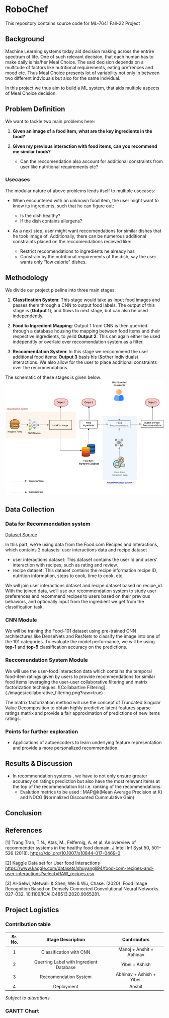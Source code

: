 # RoboChef
This repository contains source code for ML-7641 Fall-22 Project


## Background
Machine Learning systems today aid decision making across the entrire spectrum of life. One of such relevant decision, that each human has to make daily is his/her Meal Choice. The said decision depends on a multitude of factors like nutritional requirements, eating prefrences and mood etc. Thus Meal Choice presents lot of variability not only in between two different indviduals but also for the same indvidual.

In this project we thus aim to build a ML system, that aids multiple aspects of Meal Choice decision.

## Problem Definition
We want to tackle two main problems here:

1. **Given an image of a food item, what are the key ingredients in the food?**

2. **Given my previous interaction with food items, can you recommend me similar foods?**
    * Can the reccomendation also account for additional constraints from user like nutritional requirements etc?


### Usecases
The modular nature of above problems lends itself to multiple usecases:
* When encountered with an unknown food item, the user might want to know its ingredients, such that he can figure out:
    - Is the dish healthy?
    - If the dish contains allergens?

* As a next step, user might want reccomendations for similar dishes that he took image of. Additionally, there can be numerous additional constraints placed on the reccomendations recieved like:
    - Restrict reccomendations to ingredients he already has
    - Constrain by the nutritional requirements of the dish, say the user wants only "low calorie" dishes.


## Methodology
We divide our project pipeline into three main stages:

1. **Classfication System**: This stage would take as input food images and passes them through a CNN to output food labels. The output of this stage is (**Output 1**), and flows to next stage, but can also be used independently.

2. **Food to Ingredient Mapping**: Output 1 from CNN is then querried through a database housing the mapping between food items and their respective ingredients, to yeild **Output 2**. This can again either be used independtly or overlaid over reccomendation system as a filter.

3. **Reccomendation System**: In this stage we reccommend the user additional food items: **Output 3** basis his (&other individuals) interactions. We also allow for the user to place additional constraints over the reccomendations.

The schematic of these stages is given below:
![Getting Started](./images/ml_project_pipeline.jpg)



## Data Collection
### Data for Recommendation system
[Dataset Source](https://www.kaggle.com/datasets/shuyangli94/food-com-recipes-and-user-interactions?select=RAW_recipes.csv)

In this part, we’re using data from the Food.com Recipes and Interactions, which contains 2 datasets: user interactions data and recipe dataset 
   - user interactions dataset: This dataset contains the user Id and users’ interaction with recipes, such as rating and review. 
   - recipe dataset: This dataset contains the recipe information recipe ID, nutrition information, steps to cook, time to cook, etc.

We will join user interactions dataset and recipe dataset based on recipe_id. With the joined data, we’ll use our recommendation system to study user preferences and recommend recipes to users based on their previous behaviors, and optionally input from the ingredient we get from the classification task.


### CNN Module
We will be training the Food-101 dataset using pre-trained CNN architectures like DenseNets and ResNets to classify the image into one of the 101 categories. To evaluate the model performance, we will be using **top-1** and **top-5** classification accuracy on the predictions.

### Reccomendation System Module

We will use the user-food interaction data which contains the temporal food-item ratings given by users to provide recommendations for similar food items leveraging the user-user collaborative filtering and matrix factorization techniques.
![Collabartive Filtering]:(./images/collaborative_filtering.png?raw=true)

The matrix factorization method will use the concept of Truncated Singular Value Decomposition to obtain highly predictive latent features sparse ratings matrix and provide a fair approximation of predictions of new items ratings.

### Points for further exploration

- Applications of autoencoders to learn underlying feature representation and provide a more personalized recommendation.

## Results & Discussion

- In recommendation systems , we have to not only ensure greater accuracy on ratings prediction but also have the most relevant items at the top of the recommendation list i.e. ranking of the recommendations.
  - Evalution metrics to be used : MAP@k(Mean Average Precision at K) and NDCG (Normalized Discounted Cummulative Gain)

## Conclusion

## References

<a id="Trang">[1]</a> 
Trang Tran, T.N., Atas, M., Felfernig, A. et al. An overview of recommender systems in the healthy food domain. J Intell Inf Syst 50, 501–526 (2018). https://doi.org/10.1007/s10844-017-0469-0

<a id="2">[2]</a>
Kaggle Data set for User food Interactions
https://www.kaggle.com/datasets/shuyangli94/food-com-recipes-and-user-interactions?select=RAW_recipes.csv

<a id="3">[3]</a> 
Al-Selwi, Metwalli & Shen, Wei & Wu, Chase. (2020). Food Image Recognition Based on Densely Connected Convolutional Neural Networks. 027-032. 10.1109/ICAIIC48513.2020.9065281.

## Project Logistics
### Contribution table

| Sr. No. |            Stage Description            |       Contributors               |
|:-------:|:---------------------------------------:|:--------------------------------:|
|    1    |         Classification with CNN         |      Manoj + Anshit + Abhinav    |
|    2    | Querring Label with Ingredient Database |      Yibei + Ashish              |
|    3    |          Reccomendation System          | Abhinav + Ashish + Yibei.        |
|    4    |                Deployment               |          Anshit                  |

*Subject to alterations*
### GANTT Chart
